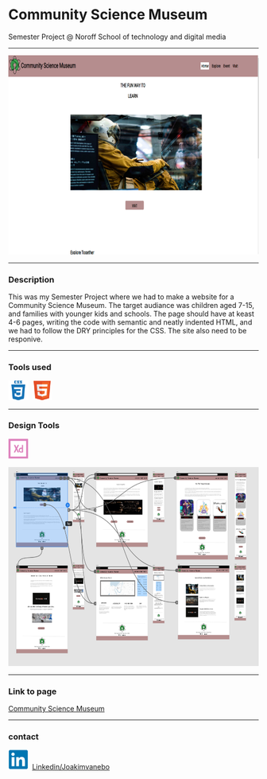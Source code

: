 <div>
  <h1> Community Science Museum </h1>
  <p> Semester Project @ Noroff School of technology and digital media </p>
 </div>
 
 ---

<div>
  <img src="https://github.com/Pjatte1337/Community-Science-Museum/blob/main/images/semester.png"width="800" height="400"/> </img>
</div>

 ---
 
### Description
<p>This was my Semester Project where we had to make a website for a Community Science Museum.
The target audiance was children aged 7-15, and families with younger kids and schools.
The page should have at keast 4-6 pages, writing the code with semantic and neatly indented HTML, and we had to follow the DRY principles for the CSS. The site also need to be responive.</p>

 ---

### Tools used
<div>
  <img src="https://github.com/devicons/devicon/blob/master/icons/css3/css3-plain-wordmark.svg"  title="CSS3" alt="CSS" width="40" height="40"/>&nbsp;
  <img src="https://github.com/devicons/devicon/blob/master/icons/html5/html5-original.svg" title="HTML5" alt="HTML" width="40" height="40"/>&nbsp;
</div>

---

### Design Tools
<p>
  <img src="https://github.com/devicons/devicon/blob/master/icons/xd/xd-line.svg" title="XD" alt="XD" width="40" height="40"/>&nbsp;
</p>
<p>
  <img src="https://github.com/Pjatte1337/Community-Science-Museum/blob/main/images/semester%20prototype.png"width="600" height="400"/>
</p>

---

### Link to page
<div>
  <a href="https://epic-heyrovsky-a8753d.netlify.app/"> Community Science Museum </a>
</div>

---

### contact
<div>
  <img src="https://github.com/devicons/devicon/blob/master/icons/linkedin/linkedin-original.svg"title="HTML5" alt="HTML" width="40" height="40"/>&nbsp;
  <a href="https://www.linkedin.com/in/joakim-vanebo-93a64562/"> Linkedin/Joakimvanebo </a>
</div>



